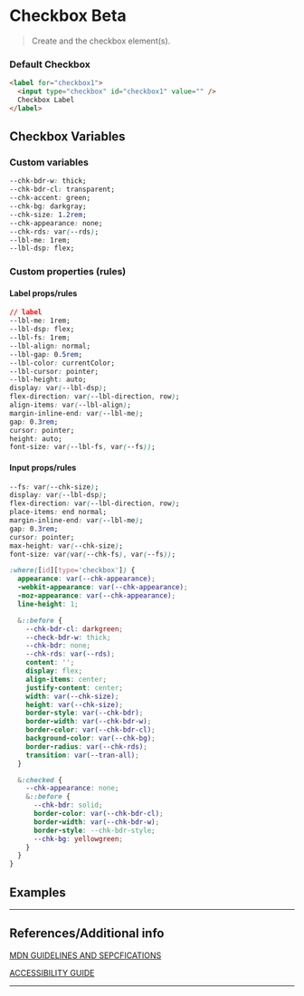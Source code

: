 # Checkbox <span role="note" style="--note: var(--beta)">Beta</span>

> Create and the checkbox element(s).

### Default Checkbox

```html preview
<label for="checkbox1">
  <input type="checkbox" id="checkbox1" value="" />
  Checkbox Label
</label>
```

## Checkbox Variables

### Custom variables

```css
--chk-bdr-w: thick;
--chk-bdr-cl: transparent;
--chk-accent: green;
--chk-bg: darkgray;
--chk-size: 1.2rem;
--chk-appearance: none;
--chk-rds: var(--rds);
--lbl-me: 1rem;
--lbl-dsp: flex;
```

### Custom properties (rules)

#### Label props/rules

```css
// label
--lbl-me: 1rem;
--lbl-dsp: flex;
--lbl-fs: 1rem;
--lbl-align: normal;
--lbl-gap: 0.5rem;
--lbl-color: currentColor;
--lbl-cursor: pointer;
--lbl-height: auto;
display: var(--lbl-dsp);
flex-direction: var(--lbl-direction, row);
align-items: var(--lbl-align);
margin-inline-end: var(--lbl-me);
gap: 0.3rem;
cursor: pointer;
height: auto;
font-size: var(--lbl-fs, var(--fs));
```

#### Input props/rules

```css
--fs: var(--chk-size);
display: var(--lbl-dsp);
flex-direction: var(--lbl-direction, row);
place-items: end normal;
margin-inline-end: var(--lbl-me);
gap: 0.3rem;
cursor: pointer;
max-height: var(--chk-size);
font-size: var(var(--chk-fs), var(--fs));

:where([id][type='checkbox']) {
  appearance: var(--chk-appearance);
  -webkit-appearance: var(--chk-appearance);
  -moz-appearance: var(--chk-appearance);
  line-height: 1;

  &::before {
    --chk-bdr-cl: darkgreen;
    --check-bdr-w: thick;
    --chk-bdr: none;
    --chk-rds: var(--rds);
    content: '';
    display: flex;
    align-items: center;
    justify-content: center;
    width: var(--chk-size);
    height: var(--chk-size);
    border-style: var(--chk-bdr);
    border-width: var(--chk-bdr-w);
    border-color: var(--chk-bdr-cl);
    background-color: var(--chk-bg);
    border-radius: var(--chk-rds);
    transition: var(--tran-all);
  }

  &:checked {
    --chk-appearance: none;
    &::before {
      --chk-bdr: solid;
      border-color: var(--chk-bdr-cl);
      border-width: var(--chk-bdr-w);
      border-style: --chk-bdr-style;
      --chk-bg: yellowgreen;
    }
  }
}
```

## Examples

---

## References/Additional info

[MDN GUIDELINES AND SEPCFICATIONS](https://developer.mozilla.org/en-US/docs/Web/HTML/Element/input/checkbox ':target="_blank"')

[ACCESSIBILITY GUIDE](https://webaim.org/techniques/forms/advanced ':target="_blank"')

---
